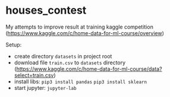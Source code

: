 # houses_contest
My attempts to improve result at training kaggle competition (https://www.kaggle.com/c/home-data-for-ml-course/overview)

Setup:
* create directory `datasets` in project root
* download file `train.csv` to `datasets` directory (https://www.kaggle.com/c/home-data-for-ml-course/data?select=train.csv)
* install libs:
    `pip3 install pandas`
    `pip3 install sklearn`
* start jupyter:
    `jupyter-lab`
